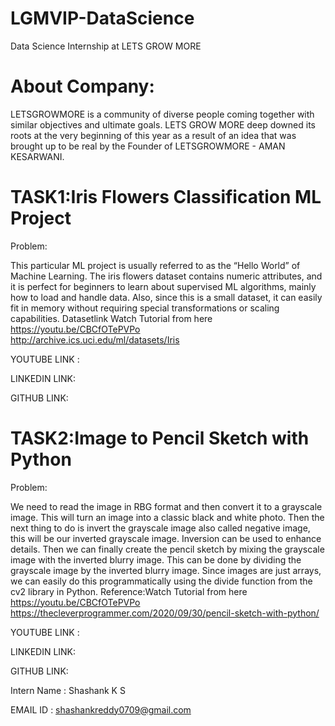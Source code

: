 # LGMVIP-DataScience
Data Science Internship at LETS GROW MORE

# About Company:

LETSGROWMORE is a community of diverse people coming together 
with similar objectives and ultimate goals. LETS GROW MORE deep downed its 
roots at the very beginning of this year as a result of an idea that was brought up 
to be real by the Founder of LETSGROWMORE - AMAN KESARWANI.

# TASK1:Iris Flowers Classification ML Project 

Problem:

This particular ML project is usually referred 
to as the “Hello World” of Machine Learning. The iris flowers 
dataset contains numeric attributes, and it is perfect for beginners to 
learn about supervised ML algorithms, mainly how to load and handle data. Also,
since this is a small dataset, it can easily fit in memory without requiring special transformations or scaling capabilities.
Datasetlink Watch Tutorial from here
https://youtu.be/CBCfOTePVPo  
http://archive.ics.uci.edu/ml/datasets/Iris

YOUTUBE LINK :

LINKEDIN LINK:

GITHUB LINK:

# TASK2:Image to Pencil Sketch with Python

Problem:

We need to read the image in RBG format and then convert it to a grayscale image.
This will turn an image into a classic black and white photo. 
Then the next thing to do is invert the grayscale image also called negative image,
this will be our inverted grayscale image. Inversion can be used to enhance details.
Then we can finally create the pencil sketch by mixing the grayscale image with the inverted blurry image. 
This can be done by dividing the grayscale image by the inverted blurry image. Since images are just arrays,
we can easily do this programmatically using the divide function from the cv2 library in Python. 
Reference:Watch Tutorial from here https://youtu.be/CBCfOTePVPo
https://thecleverprogrammer.com/2020/09/30/pencil-sketch-with-python/

YOUTUBE LINK :

LINKEDIN LINK:

GITHUB LINK:


Intern Name : Shashank K S

EMAIL ID : shashankreddy0709@gmail.com
